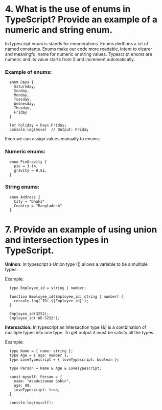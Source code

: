 # 4. What is the use of enums in TypeScript? Provide an example of a numeric and string enum.

In typescript enum is stands for enumerations. Enums dedfines a srt of named constants. Enums make our code more readable, intent to clearer and meaningful name for numeric or string values. 
Typescript enums are numeric and its value starts from 0 and increment automatically.

### Example of enums:

```
  enum Days {
    Satureday,
    Sunday,
    Monday,
    Tuesday,
    Wednesday,
    Thusday,
    Friday
  }

  let holiday = Days.Friday;
  console.log(move)  // Output: Friday

  ```
Even we can assign values manually to enums:

### Numeric enums:
```
  enum PieGravity {
    pie = 3.14,
    gravity = 9.81,
  }
```

### String enums:
```
  enum Address {
    City = "Dhaka"
    Country = "Bangladesh"
  }
```




# 7. Provide an example of using union and intersection types in TypeScript.

**Uninon:** In typescript a Union type (|) allows a variable to be a multiple types.

Example: 

  ```
    type Employee_id = string | number;

    function Employee_id(Employee_id: string | number) {
      console.log(`ID: ${Employee_id}`);
    }

    Employee_id(3252);
    Employee_id('WD-3252');

  ```
    


**Intersaction:** In typescript an Intersaction type (&) is a combination of mulitiple types into one type. To get output it must be satisfy all the types.

Example: 

  ```
    type Name = { name: string };
    type Age = { age: number };
    type LoveTypescript = { loveTypescript: boolean };

    type Person = Name & Age & LoveTypescript;

    const myself: Person = {
      name: "Asaduzzaman Sohun",
      age: 89,
      loveTypescript: true,
    }

    console.log(myself);

  ```
    

